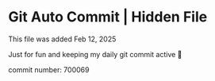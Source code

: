 # Git Auto Commit | Hidden File

This file was added Feb 12, 2025

Just for fun and keeping my daily git commit active 🤪

commit number: 700069
